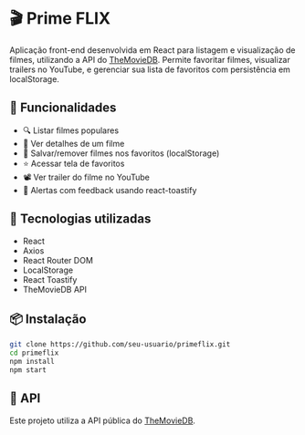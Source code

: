 # 🎬 Prime FLIX

Aplicação front-end desenvolvida em React para listagem e visualização de filmes, utilizando a API do [TheMovieDB](https://www.themoviedb.org/). Permite favoritar filmes, visualizar trailers no YouTube, e gerenciar sua lista de favoritos com persistência em localStorage.

## 🚀 Funcionalidades

- 🔍 Listar filmes populares
- 📄 Ver detalhes de um filme
- 💾 Salvar/remover filmes nos favoritos (localStorage)
- ⭐ Acessar tela de favoritos
- 📽️ Ver trailer do filme no YouTube
- 🔔 Alertas com feedback usando react-toastify

## 🧰 Tecnologias utilizadas

- React
- Axios
- React Router DOM
- LocalStorage
- React Toastify
- TheMovieDB API

## 📦 Instalação

```bash
git clone https://github.com/seu-usuario/primeflix.git
cd primeflix
npm install
npm start
```

## 🔗 API
Este projeto utiliza a API pública do [TheMovieDB](https://www.themoviedb.org/).
